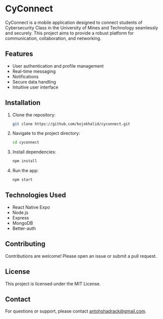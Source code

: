 # CyConnect

CyConnect is a mobile application designed to connect students of Cybersecurity Class in the University of Mines and Technology seamlessly and securely. This project aims to provide a robust platform for communication, collaboration, and networking.

## Features

- User authentication and profile management
- Real-time messaging
- Notifications
- Secure data handling
- Intuitive user interface

## Installation

1. Clone the repository:
   ```bash
   git clone https://github.com/kojokhalid/cyconnect.git
   ```
2. Navigate to the project directory:
   ```bash
   cd cyconnect
   ```
3. Install dependencies:
   ```bash
   npm install
   ```
4. Run the app:
   ```bash
   npm start
   ```

## Technologies Used

- React Native Expo
- Node.js
- Express
- MongoDB
- Better-auth

## Contributing

Contributions are welcome! Please open an issue or submit a pull request.

## License

This project is licensed under the MIT License.

## Contact

For questions or support, please contact [antohshadrack@gmail.com](mailto:antohshadrack@gmail.com).
